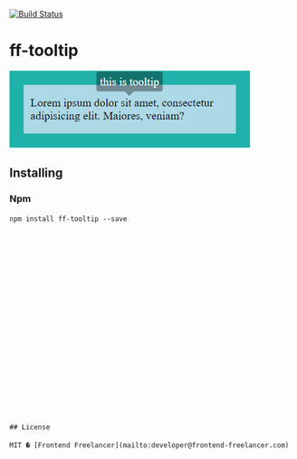 [![Build Status](https://travis-ci.org/frontendfreelancerdk/ff-tooltip.svg?branch=master)](https://travis-ci.org/frontendfreelancerdk/ff-tooltip)

# ff-tooltip
![Screenshot](https://github.com/frontendfreelancerdk/ff-tooltip/blob/master/screenshot.png?raw=true)

## Installing 

### Npm 
```
npm install ff-tooltip --save






















## License

MIT � [Frontend Freelancer](mailto:developer@frontend-freelancer.com)
